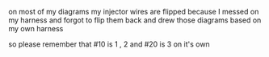 on most of my diagrams my injector wires are flipped because I messed on my harness and forgot to flip them back and drew those diagrams based on my own harness 

so please remember that #10 is 1 , 2 and #20 is 3 on it's own
